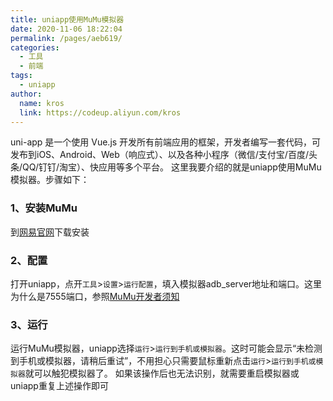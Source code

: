 ```yaml
---
title: uniapp使用MuMu模拟器
date: 2020-11-06 18:22:04
permalink: /pages/aeb619/
categories: 
  - 工具
  - 前端
tags: 
  - uniapp
author: 
  name: kros
  link: https://codeup.aliyun.com/kros
---
```

uni-app 是一个使用 Vue.js 开发所有前端应用的框架，开发者编写一套代码，可发布到iOS、Android、Web（响应式）、以及各种小程序（微信/支付宝/百度/头条/QQ/钉钉/淘宝）、快应用等多个平台。
这里我要介绍的就是uniapp使用MuMu模拟器。步骤如下：

### 1、安装MuMu
到[网易官网](https://mumu.163.com/)下载安装

### 2、配置
打开uniapp，点开`工具`>`设置`>`运行配置`，填入模拟器adb_server地址和端口。这里为什么是7555端口，参照[MuMu开发者须知](https://mumu.163.com/help/func/20190129/30131_797867.html)

### 3、运行
运行MuMu模拟器，uniapp选择`运行`>`运行到手机或模拟器`。这时可能会显示“未检测到手机或模拟器，请稍后重试”，不用担心只需要鼠标重新点击`运行`>`运行到手机或模拟器`就可以触犯模拟器了。
如果该操作后也无法识别，就需要重启模拟器或uniapp重复上述操作即可